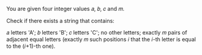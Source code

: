 You are given four integer values 𝑎, 𝑏, 𝑐 and 𝑚.

Check if there exists a string that contains:

𝑎 letters 'A';
𝑏 letters 'B';
𝑐 letters 'C';
no other letters;
exactly 𝑚 pairs of adjacent equal letters (exactly 𝑚 such positions 𝑖 that the 𝑖-th letter is equal to the (𝑖+1)-th one).